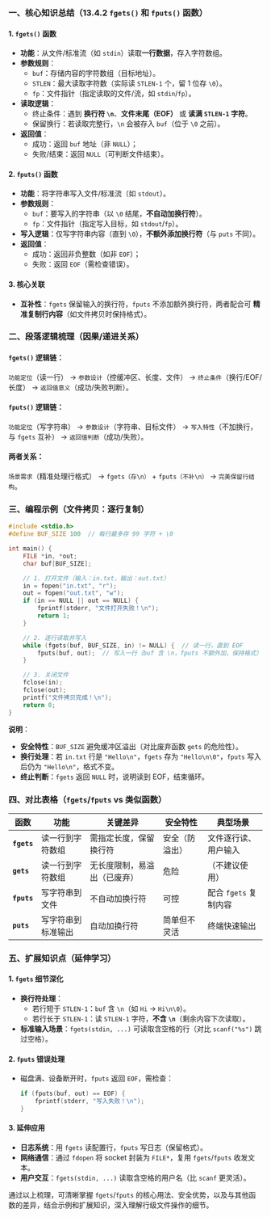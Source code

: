 ### 一、核心知识总结（13.4.2 `fgets()` 和 `fputs()` 函数）  
#### 1. `fgets()` 函数  
- **功能**：从文件/标准流（如 `stdin`）读取**一行数据**，存入字符数组。  
- **参数规则**：  
  - `buf`：存储内容的字符数组（目标地址）。  
  - `STLEN`：最大读取字符数（实际读 `STLEN-1` 个，留 1 位存 `\0`）。  
  - `fp`：文件指针（指定读取的文件/流，如 `stdin`/`fp`）。  
- **读取逻辑**：  
  - 终止条件：遇到 **换行符 `\n`**、**文件末尾（EOF）** 或 **读满 `STLEN-1` 字符**。  
  - 保留换行：若读取完整行，`\n` 会被存入 `buf`（位于 `\0` 之前）。  
- **返回值**：  
  - 成功：返回 `buf` 地址（非 `NULL`）；  
  - 失败/结束：返回 `NULL`（可判断文件结束）。  

#### 2. `fputs()` 函数  
- **功能**：将字符串写入文件/标准流（如 `stdout`）。  
- **参数规则**：  
  - `buf`：要写入的字符串（以 `\0` 结尾，**不自动加换行符**）。  
  - `fp`：文件指针（指定写入目标，如 `stdout`/`fp`）。  
- **写入逻辑**：仅写字符串内容（直到 `\0`），**不额外添加换行符**（与 `puts` 不同）。  
- **返回值**：  
  - 成功：返回非负整数（如非 `EOF`）；  
  - 失败：返回 `EOF`（需检查错误）。  

#### 3. 核心关联  
- **互补性**：`fgets` 保留输入的换行符，`fputs` 不添加额外换行符，两者配合可 **精准复制行内容**（如文件拷贝时保持格式）。  


### 二、段落逻辑梳理（因果/递进关系）  
#### `fgets()` 逻辑链：  
`功能定位`（读一行） → `参数设计`（控缓冲区、长度、文件） → `终止条件`（换行/EOF/长度） → `返回值意义`（成功/失败判断）。  

#### `fputs()` 逻辑链：  
`功能定位`（写字符串） → `参数设计`（字符串、目标文件） → `写入特性`（不加换行，与 `fgets` 互补） → `返回值判断`（成功/失败）。  

#### 两者关系：  
`场景需求`（精准处理行格式） → `fgets（存\n）` + `fputs（不补\n）` → `完美保留行结构`。  


### 三、编程示例（文件拷贝：逐行复制）  
```c
#include <stdio.h>
#define BUF_SIZE 100  // 每行最多存 99 字符 + \0

int main() {
    FILE *in, *out;
    char buf[BUF_SIZE];

    // 1. 打开文件（输入：in.txt，输出：out.txt）
    in = fopen("in.txt", "r");
    out = fopen("out.txt", "w");
    if (in == NULL || out == NULL) {
        fprintf(stderr, "文件打开失败！\n");
        return 1;
    }

    // 2. 逐行读取并写入
    while (fgets(buf, BUF_SIZE, in) != NULL) {  // 读一行，直到 EOF
        fputs(buf, out);  // 写入一行（buf 含 \n，fputs 不额外加，保持格式）
    }

    // 3. 关闭文件
    fclose(in);
    fclose(out);
    printf("文件拷贝完成！\n");
    return 0;
}
```  
**说明**：  
- **安全特性**：`BUF_SIZE` 避免缓冲区溢出（对比废弃函数 `gets` 的危险性）。  
- **换行处理**：若 `in.txt` 行是 `"Hello\n"`，`fgets` 存为 `"Hello\n\0"`，`fputs` 写入后仍为 `"Hello\n"`，格式不变。  
- **终止判断**：`fgets` 返回 `NULL` 时，说明读到 EOF，结束循环。  


### 四、对比表格（`fgets`/`fputs` vs 类似函数）  
| 函数      | 功能                  | 关键差异                          | 安全特性          | 典型场景               |  
|-----------|-----------------------|-----------------------------------|-------------------|------------------------|  
| **`fgets`** | 读一行到字符数组      | 需指定长度，保留换行符            | 安全（防溢出）    | 文件逐行读、用户输入   |  
| **`gets`**  | 读一行到字符数组      | 无长度限制，易溢出（已废弃）      | 危险              | （不建议使用）         |  
| **`fputs`** | 写字符串到文件        | 不自动加换行符                    | 可控              | 配合 `fgets` 复制内容  |  
| **`puts`**  | 写字符串到标准输出    | 自动加换行符                      | 简单但不灵活      | 终端快速输出           |  


### 五、扩展知识点（延伸学习）  
#### 1. `fgets` 细节深化  
- **换行符处理**：  
  - 若行短于 `STLEN-1`：`buf` 含 `\n`（如 `Hi` → `Hi\n\0`）。  
  - 若行长于 `STLEN-1`：读 `STLEN-1` 字符，**不含 `\n`**（剩余内容下次读取）。  
- **标准输入场景**：`fgets(stdin, ...)` 可读取含空格的行（对比 `scanf("%s")` 跳过空格）。  

#### 2. `fputs` 错误处理  
- 磁盘满、设备断开时，`fputs` 返回 `EOF`，需检查：  
  ```c
  if (fputs(buf, out) == EOF) {
      fprintf(stderr, "写入失败！\n");
  }
  ```  

#### 3. 延伸应用  
- **日志系统**：用 `fgets` 读配置行，`fputs` 写日志（保留格式）。  
- **网络通信**：通过 `fdopen` 将 socket 封装为 `FILE*`，复用 `fgets`/`fputs` 收发文本。  
- **用户交互**：`fgets(stdin, ...)` 读取含空格的用户名（比 `scanf` 更灵活）。  


通过以上梳理，可清晰掌握 `fgets`/`fputs` 的核心用法、安全优势，以及与其他函数的差异，结合示例和扩展知识，深入理解行级文件操作的细节。